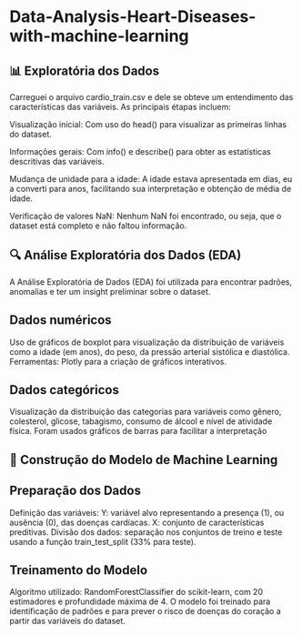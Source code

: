 # Data-Analysis-Heart-Diseases-with-machine-learning

## 📊 Exploratória dos Dados
Carreguei o arquivo cardio_train.csv e dele se obteve um entendimento das características das variáveis. As principais étapas incluem:

Visualização inicial: Com uso do head() para visualizar as primeiras linhas do dataset.

Informações gerais: Com info() e describe() para obter as estatísticas descritivas das variáveis.

Mudança de unidade para a idade: A idade estava apresentada em dias, eu a converti para anos, facilitando sua interpretação e obtenção de média de idade.

Verificação de valores NaN: Nenhum NaN foi encontrado, ou seja, que o dataset está completo e não faltou informação.

## 🔍 Análise Exploratória dos Dados (EDA)
A Análise Exploratória de Dados (EDA) foi utilizada para encontrar padrões, anomalias e ter um insight preliminar sobre o dataset.

## Dados numéricos
Uso de gráficos de boxplot para visualização da distribuição de variáveis como a idade (em anos), do peso, da pressão arterial sistólica e diastólica. Ferramentas: Plotly para a criação de gráficos interativos.

## Dados categóricos
Visualização da distribuição das categorias para variáveis como gênero, colesterol, glicose, tabagismo, consumo de álcool e nível de atividade física. Foram usados gráficos de barras para facilitar a interpretação 

## 🤖 Construção do Modelo de Machine Learning
## Preparação dos Dados
Definição das variáveis:
Y: variável alvo representando a presença (1), ou ausência (0), das doenças cardíacas.
X: conjunto de características preditivas.
Divisão dos dados: separação nos conjuntos de treino e teste usando a função train_test_split (33% para teste).

## Treinamento do Modelo
Algoritmo utilizado: RandomForestClassifier do scikit-learn, com 20 estimadores e profundidade máxima de 4. O modelo foi treinado para identificação de padrões e para prever o risco de doenças do coração a partir das variáveis do dataset. 
